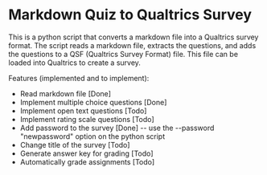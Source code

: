 
# Markdown Quiz to Qualtrics Survey

This is a python script that converts a markdown file into a Qualtrics survey format. The script reads a markdown file, extracts the questions, and adds the questions to a QSF (Qualtrics Survey Format) file. This file can be loaded into Qualtrics to create a survey.

Features (implemented and to implement):
- Read markdown file [Done]
- Implement multiple choice questions [Done]
- Implement open text questions [Todo]
- Implement rating scale questions [Todo]
- Add password to the survey [Done] -- use the --password "newpassword" option on the python script
- Change title of the survey [Todo]
- Generate answer key for grading [Todo]
- Automatically grade assignments [Todo]